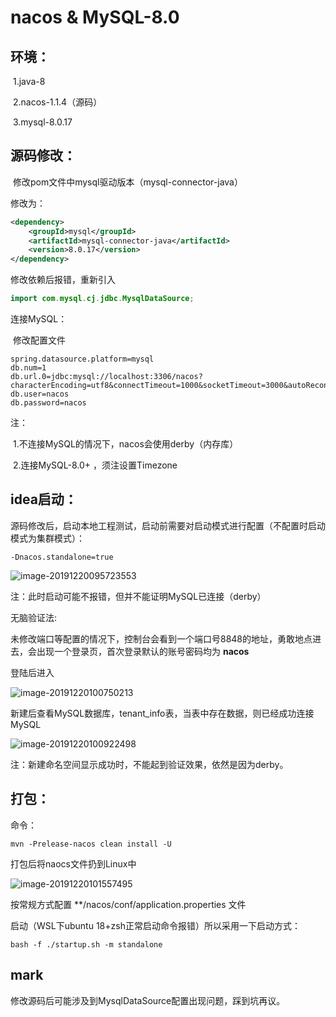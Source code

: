 # nacos & MySQL-8.0

## 环境：

​	1.java-8

​	2.nacos-1.1.4（源码）

​	3.mysql-8.0.17

## 源码修改：

​	修改pom文件中mysql驱动版本（mysql-connector-java）

修改为：

```xml
<dependency>    
    <groupId>mysql</groupId>    
    <artifactId>mysql-connector-java</artifactId>    
    <version>8.0.17</version>
</dependency>
```

修改依赖后报错，重新引入

```java
import com.mysql.cj.jdbc.MysqlDataSource;
```

连接MySQL：

​	修改配置文件

```properties
spring.datasource.platform=mysql
db.num=1
db.url.0=jdbc:mysql://localhost:3306/nacos?characterEncoding=utf8&connectTimeout=1000&socketTimeout=3000&autoReconnect=true&useTimezone=true&serverTimezone=GMT%2B8
db.user=nacos
db.password=nacos
```

注：

​		1.不连接MySQL的情况下，nacos会使用derby（内存库）

​		2.连接MySQL-8.0+ ，须注设置Timezone

## idea启动：

源码修改后，启动本地工程测试，启动前需要对启动模式进行配置（不配置时启动模式为集群模式）：

```
-Dnacos.standalone=true
```

![image-20191220095723553](C:\Users\Administrator\AppData\Roaming\Typora\typora-user-images\image-20191220095723553.png)

注：此时启动可能不报错，但并不能证明MySQL已连接（derby）

无脑验证法:

未修改端口等配置的情况下，控制台会看到一个端口号8848的地址，勇敢地点进去，会出现一个登录页，首次登录默认的账号密码均为    **nacos**

登陆后进入

![image-20191220100750213](C:\Users\Administrator\AppData\Roaming\Typora\typora-user-images\image-20191220100750213.png)

新建后查看MySQL数据库，tenant_info表，当表中存在数据，则已经成功连接MySQL

![image-20191220100922498](C:\Users\Administrator\AppData\Roaming\Typora\typora-user-images\image-20191220100922498.png)

注：新建命名空间显示成功时，不能起到验证效果，依然是因为derby。

## 打包：

命令：

```maven
mvn -Prelease-nacos clean install -U
```

打包后将naocs文件扔到Linux中

![image-20191220101557495](C:\Users\Administrator\AppData\Roaming\Typora\typora-user-images\image-20191220101557495.png)

按常规方式配置  **/nacos/conf/application.properties 文件  

启动（WSL下ubuntu 18+zsh正常启动命令报错）所以采用一下启动方式：

```other
bash -f ./startup.sh -m standalone
```

## mark

修改源码后可能涉及到MysqlDataSource配置出现问题，踩到坑再议。